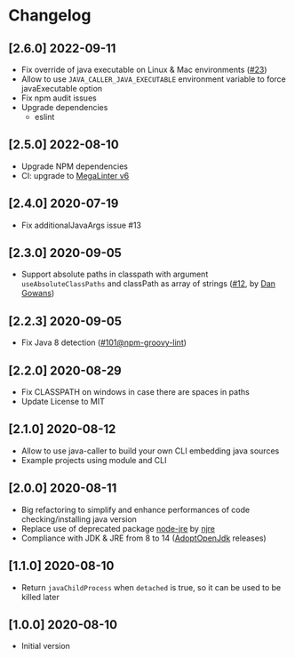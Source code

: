 # Changelog

## [2.6.0] 2022-09-11

- Fix override of java executable on Linux & Mac environments ([#23](https://github.com/nvuillam/node-java-caller/pull/23))
- Allow to use `JAVA_CALLER_JAVA_EXECUTABLE` environment variable to force javaExecutable option
- Fix npm audit issues
- Upgrade dependencies
  - eslint

## [2.5.0] 2022-08-10

- Upgrade NPM dependencies
- CI: upgrade to [MegaLinter v6](https://oxsecurity.github.io/megalinter/latest/)

## [2.4.0] 2020-07-19

- Fix additionalJavaArgs issue #13

## [2.3.0] 2020-09-05

- Support absolute paths in classpath with argument `useAbsoluteClassPaths` and classPath as array of strings ([#12](https://github.com/nvuillam/node-java-caller/pull/12), by [Dan Gowans](https://github.com/dangowans))

## [2.2.3] 2020-09-05

- Fix Java 8 detection ([#101@npm-groovy-lint](https://github.com/nvuillam/npm-groovy-lint/issues/101))

## [2.2.0] 2020-08-29

- Fix CLASSPATH on windows in case there are spaces in paths
- Update License to MIT

## [2.1.0] 2020-08-12

- Allow to use java-caller to build your own CLI embedding java sources
- Example projects using module and CLI

## [2.0.0] 2020-08-11

- Big refactoring to simplify and enhance performances of code checking/installing java version
- Replace use of deprecated package [node-jre](https://github.com/schreiben/node-jre) by [njre](https://github.com/raftario/njre)
- Compliance with JDK & JRE from 8 to 14 ([AdoptOpenJdk](https://adoptopenjdk.net/) releases)

## [1.1.0] 2020-08-10

- Return `javaChildProcess` when `detached` is true, so it can be used to be killed later

## [1.0.0] 2020-08-10

- Initial version
